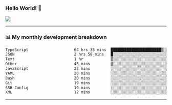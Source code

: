 ### Hello World! 👋

<a>
  <img align="center" src="https://github-readme-stats.vercel.app/api?username=megatunger&count_private=true&include_all_commits=true&bg_color=30,56CCF2,2F80ED&title_color=fff&text_color=fff" />
</a>

------
### 📊 My monthly development breakdown

<!--START_SECTION:waka-->

```txt
TypeScript                    64 hrs 38 mins  ██████████████████████▒░░   89.42 %
JSON                          2 hrs 58 mins   █░░░░░░░░░░░░░░░░░░░░░░░░   04.12 %
Text                          1 hr            ▒░░░░░░░░░░░░░░░░░░░░░░░░   01.40 %
Other                         43 mins         ▒░░░░░░░░░░░░░░░░░░░░░░░░   01.01 %
JavaScript                    23 mins         ░░░░░░░░░░░░░░░░░░░░░░░░░   00.55 %
YAML                          20 mins         ░░░░░░░░░░░░░░░░░░░░░░░░░   00.48 %
Bash                          20 mins         ░░░░░░░░░░░░░░░░░░░░░░░░░   00.48 %
Git                           19 mins         ░░░░░░░░░░░░░░░░░░░░░░░░░   00.46 %
SSH Config                    19 mins         ░░░░░░░░░░░░░░░░░░░░░░░░░   00.45 %
XML                           12 mins         ░░░░░░░░░░░░░░░░░░░░░░░░░   00.28 %
```

<!--END_SECTION:waka-->

------

